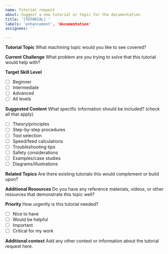```yaml
---
name: Tutorial request
about: Suggest a new tutorial or topic for the documentation
title: '[TUTORIAL] '
labels: 'enhancement', 'documentation'
assignees: ''

---
```


**Tutorial Topic**
What machining topic would you like to see covered?

**Current Challenge**
What problem are you trying to solve that this tutorial would help with?

**Target Skill Level**
- [ ] Beginner
- [ ] Intermediate
- [ ] Advanced
- [ ] All levels

**Suggested Content**
What specific information should be included? (check all that apply)
- [ ] Theory/principles
- [ ] Step-by-step procedures
- [ ] Tool selection
- [ ] Speed/feed calculations
- [ ] Troubleshooting tips
- [ ] Safety considerations
- [ ] Examples/case studies
- [ ] Diagrams/illustrations

**Related Topics**
Are there existing tutorials this would complement or build upon?

**Additional Resources**
Do you have any reference materials, videos, or other resources that demonstrate this topic well?

**Priority**
How urgently is this tutorial needed?
- [ ] Nice to have
- [ ] Would be helpful
- [ ] Important
- [ ] Critical for my work

**Additional context**
Add any other context or information about the tutorial request here.